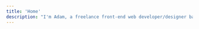 ```yaml
---
title: 'Home'
description: "I'm Adam, a freelance front-end web developer/designer based in Chichester, West Sussex"
---
```

